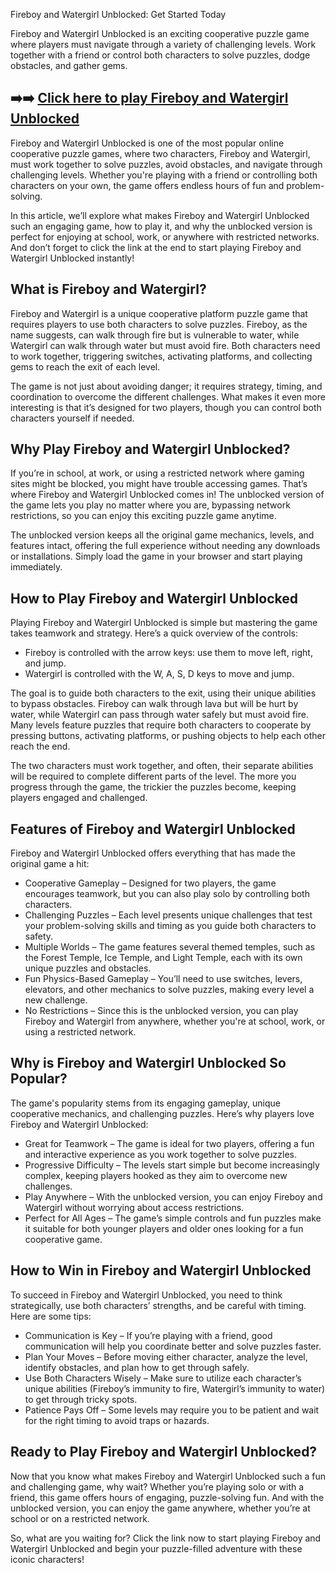 Fireboy and Watergirl Unblocked: Get Started Today

Fireboy and Watergirl Unblocked is an exciting cooperative puzzle game where players must navigate through a variety of challenging levels. Work together with a friend or control both characters to solve puzzles, dodge obstacles, and gather gems.

## ➡️➡️ [Click here to play Fireboy and Watergirl Unblocked](https://naremo.com)

Fireboy and Watergirl Unblocked is one of the most popular online cooperative puzzle games, where two characters, Fireboy and Watergirl, must work together to solve puzzles, avoid obstacles, and navigate through challenging levels. Whether you're playing with a friend or controlling both characters on your own, the game offers endless hours of fun and problem-solving.

In this article, we’ll explore what makes Fireboy and Watergirl Unblocked such an engaging game, how to play it, and why the unblocked version is perfect for enjoying at school, work, or anywhere with restricted networks. And don’t forget to click the link at the end to start playing Fireboy and Watergirl Unblocked instantly!

## What is Fireboy and Watergirl?

Fireboy and Watergirl is a unique cooperative platform puzzle game that requires players to use both characters to solve puzzles. Fireboy, as the name suggests, can walk through fire but is vulnerable to water, while Watergirl can walk through water but must avoid fire. Both characters need to work together, triggering switches, activating platforms, and collecting gems to reach the exit of each level.

The game is not just about avoiding danger; it requires strategy, timing, and coordination to overcome the different challenges. What makes it even more interesting is that it’s designed for two players, though you can control both characters yourself if needed.

## Why Play Fireboy and Watergirl Unblocked?

If you’re in school, at work, or using a restricted network where gaming sites might be blocked, you might have trouble accessing games. That’s where Fireboy and Watergirl Unblocked comes in! The unblocked version of the game lets you play no matter where you are, bypassing network restrictions, so you can enjoy this exciting puzzle game anytime.

The unblocked version keeps all the original game mechanics, levels, and features intact, offering the full experience without needing any downloads or installations. Simply load the game in your browser and start playing immediately.

## How to Play Fireboy and Watergirl Unblocked

Playing Fireboy and Watergirl Unblocked is simple but mastering the game takes teamwork and strategy. Here’s a quick overview of the controls:

- Fireboy is controlled with the arrow keys: use them to move left, right, and jump.
- Watergirl is controlled with the W, A, S, D keys to move and jump.

The goal is to guide both characters to the exit, using their unique abilities to bypass obstacles. Fireboy can walk through lava but will be hurt by water, while Watergirl can pass through water safely but must avoid fire. Many levels feature puzzles that require both characters to cooperate by pressing buttons, activating platforms, or pushing objects to help each other reach the end.

The two characters must work together, and often, their separate abilities will be required to complete different parts of the level. The more you progress through the game, the trickier the puzzles become, keeping players engaged and challenged.

## Features of Fireboy and Watergirl Unblocked

Fireboy and Watergirl Unblocked offers everything that has made the original game a hit:

- Cooperative Gameplay – Designed for two players, the game encourages teamwork, but you can also play solo by controlling both characters.
- Challenging Puzzles – Each level presents unique challenges that test your problem-solving skills and timing as you guide both characters to safety.
- Multiple Worlds – The game features several themed temples, such as the Forest Temple, Ice Temple, and Light Temple, each with its own unique puzzles and obstacles.
- Fun Physics-Based Gameplay – You’ll need to use switches, levers, elevators, and other mechanics to solve puzzles, making every level a new challenge.
- No Restrictions – Since this is the unblocked version, you can play Fireboy and Watergirl from anywhere, whether you're at school, work, or using a restricted network.

## Why is Fireboy and Watergirl Unblocked So Popular?

The game's popularity stems from its engaging gameplay, unique cooperative mechanics, and challenging puzzles. Here’s why players love Fireboy and Watergirl Unblocked:

- Great for Teamwork – The game is ideal for two players, offering a fun and interactive experience as you work together to solve puzzles.
- Progressive Difficulty – The levels start simple but become increasingly complex, keeping players hooked as they aim to overcome new challenges.
- Play Anywhere – With the unblocked version, you can enjoy Fireboy and Watergirl without worrying about access restrictions.
- Perfect for All Ages – The game’s simple controls and fun puzzles make it suitable for both younger players and older ones looking for a fun cooperative game.

## How to Win in Fireboy and Watergirl Unblocked

To succeed in Fireboy and Watergirl Unblocked, you need to think strategically, use both characters’ strengths, and be careful with timing. Here are some tips:

- Communication is Key – If you’re playing with a friend, good communication will help you coordinate better and solve puzzles faster.
- Plan Your Moves – Before moving either character, analyze the level, identify obstacles, and plan how to get through safely.
- Use Both Characters Wisely – Make sure to utilize each character’s unique abilities (Fireboy’s immunity to fire, Watergirl’s immunity to water) to get through tricky spots.
- Patience Pays Off – Some levels may require you to be patient and wait for the right timing to avoid traps or hazards.

## Ready to Play Fireboy and Watergirl Unblocked?

Now that you know what makes Fireboy and Watergirl Unblocked such a fun and challenging game, why wait? Whether you’re playing solo or with a friend, this game offers hours of engaging, puzzle-solving fun. And with the unblocked version, you can enjoy the game anywhere, whether you’re at school or on a restricted network.

So, what are you waiting for? Click the link now to start playing Fireboy and Watergirl Unblocked and begin your puzzle-filled adventure with these iconic characters!
